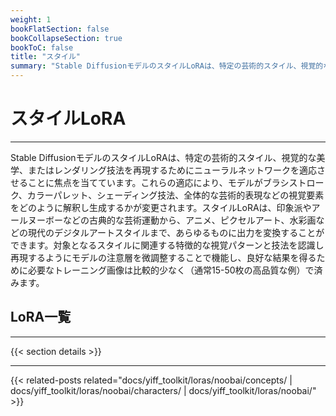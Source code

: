 ```yaml
---
weight: 1
bookFlatSection: false
bookCollapseSection: true
bookToC: false
title: "スタイル"
summary: "Stable DiffusionモデルのスタイルLoRAは、特定の芸術的スタイル、視覚的な美学、またはレンダリング技法を再現するためにニューラルネットワークを適応させることに焦点を当てています。これらの適応により、モデルがブラシストローク、カラーパレット、シェーディング技法、全体的な芸術的表現などの視覚要素をどのように解釈し生成するかが変更されます。スタイルLoRAは、印象派やアールヌーボーなどの古典的な芸術運動から、アニメ、ピクセルアート、水彩画などの現代のデジタルアートスタイルまで、あらゆるものに出力を変換することができます。対象となるスタイルに関連する特徴的な視覚パターンと技法を認識し再現するようにモデルの注意層を微調整することで機能し、良好な結果を得るために必要なトレーニング画像は比較的少なく（通常15-50枚の高品質な例）で済みます。"
---
```


<!--markdownlint-disable MD025 -->

# スタイルLoRA

---

Stable DiffusionモデルのスタイルLoRAは、特定の芸術的スタイル、視覚的な美学、またはレンダリング技法を再現するためにニューラルネットワークを適応させることに焦点を当てています。これらの適応により、モデルがブラシストローク、カラーパレット、シェーディング技法、全体的な芸術的表現などの視覚要素をどのように解釈し生成するかが変更されます。スタイルLoRAは、印象派やアールヌーボーなどの古典的な芸術運動から、アニメ、ピクセルアート、水彩画などの現代のデジタルアートスタイルまで、あらゆるものに出力を変換することができます。対象となるスタイルに関連する特徴的な視覚パターンと技法を認識し再現するようにモデルの注意層を微調整することで機能し、良好な結果を得るために必要なトレーニング画像は比較的少なく（通常15-50枚の高品質な例）で済みます。

## LoRA一覧

---

{{< section details >}}

---

<!--
HUGO_SEARCH_EXCLUDE_START
-->
{{< related-posts related="docs/yiff_toolkit/loras/noobai/concepts/ | docs/yiff_toolkit/loras/noobai/characters/ | docs/yiff_toolkit/loras/noobai/" >}}
<!--
HUGO_SEARCH_EXCLUDE_END
-->
